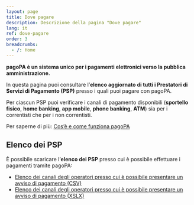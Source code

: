 ```yaml
---
layout: page
title: Dove pagare
description: Descrizione della pagina "Dove pagare"
lang: it
ref: dove-pagare
order: 3
breadcrumbs:
  - /: Home
---
```


**pagoPA è un sistema unico per i pagamenti elettronici verso la pubblica amministrazione.**

In questa pagina puoi consultare l’**elenco aggiornato di tutti i Prestatori di Servizi di Pagamento (PSP)** presso i quali puoi pagare con pagoPA. 

Per ciascun PSP puoi verificare i canali di pagamento disponibili (**sportello fisico**, **home banking**, **app mobile**, **phone banking**, **ATM**) sia per i correntisti che per i non correntisti.

Per saperne di più: [Cos’è e come funziona pagoPA](http://www.agid.gov.it/agenda-digitale/pubblica-amministrazione/pagamenti-elettronici)

## Elenco dei PSP
È possibile scaricare l’**elenco dei PSP** presso cui è possibile effettuare i pagamenti tramite pagoPA:
* [Elenco dei canali degli operatori presso cui è possibile presentare un avviso di pagamento (CSV)](https://www.agid.gov.it/sites/default/files/pagamenti_amministrazione/pagopa-psp.csv)
* [Elenco dei canali degli operatori presso cui è possibile presentare un avviso di pagamento (XSLX)](https://www.agid.gov.it/sites/default/files/pagamenti_amministrazione/pagopa-psp.xlsx)


